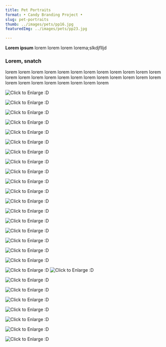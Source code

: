 ```yaml
---
title: Pet Portraits   
format: • Candy Branding Project •
slug: pet-portraits
thumb: ../images/pets/pp16.jpg
featuredImg: ../images/pets/pp23.jpg

---
```


**Lorem ipsum**
lorem lorem lorem lorema;slkdjflljd

### Lorem, snatch
lorem lorem lorem lorem lorem lorem lorem lorem 
lorem lorem lorem lorem lorem lorem lorem lorem 
lorem lorem lorem lorem lorem lorem lorem lorem 
lorem lorem lorem lorem lorem lorem lorem lorem 

![Click to Enlarge :D](../images/pets/pp2.jpg)

![Click to Enlarge :D](../images/pets/pp4.jpg)

![Click to Enlarge :D](../images/pets/pp5.jpg)

![Click to Enlarge :D](../images/pets/pp6.jpg)

![Click to Enlarge :D](../images/pets/pp7.jpg)

![Click to Enlarge :D](../images/pets/pp8.jpg)

![Click to Enlarge :D](../images/pets/pp9.jpg)

![Click to Enlarge :D](../images/pets/pp10.jpg)

![Click to Enlarge :D](../images/pets/pp11.jpg)

![Click to Enlarge :D](../images/pets/pp12.jpg)

![Click to Enlarge :D](../images/pets/pp13.jpg)

![Click to Enlarge :D](../images/pets/pp14.jpg)

![Click to Enlarge :D](../images/pets/pp15.jpg)

![Click to Enlarge :D](../images/pets/pp16.jpg)

![Click to Enlarge :D](../images/pets/pp17.jpg)

![Click to Enlarge :D](../images/pets/pp18.jpg)

![Click to Enlarge :D](../images/pets/pp19.jpg)

![Click to Enlarge :D](../images/pets/pp20.jpg)

![Click to Enlarge :D](../images/pets/pp21.jpg)
![Click to Enlarge :D](../images/pets/pp22.jpg)

![Click to Enlarge :D](../images/pets/pp1.jpg)

![Click to Enlarge :D](../images/pets/pp24.jpg)

![Click to Enlarge :D](../images/pets/pp25.jpg)

![Click to Enlarge :D](../images/pets/pp26.jpg)

![Click to Enlarge :D](../images/pets/pp27.jpg)

![Click to Enlarge :D](../images/pets/pp28.jpg)

![Click to Enlarge :D](../images/pets/pp29.jpg)